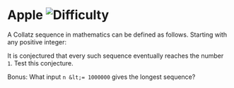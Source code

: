 # Apple ![Difficulty](https://img.shields.io/badge/-EASY-green)
	
A Collatz sequence in mathematics can be defined as follows. Starting with any positive integer:
	




	
It is conjectured that every such sequence eventually reaches the number `1`. Test this conjecture.
	
Bonus: What input `n &lt;= 1000000` gives the longest sequence?
	
